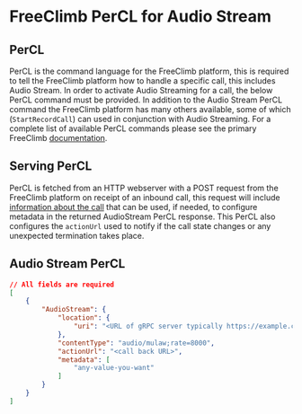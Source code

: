 # FreeClimb PerCL for Audio Stream

## PerCL

PerCL is the command language for the FreeClimb platform, this is required to tell the FreeClimb platform how to handle a specific call, this includes Audio Stream.
In order to activate Audio Streaming for a call, the below PerCL command must be provided. In addition to the Audio Stream PerCL command the FreeClimb platform has many others available, some of which (`StartRecordCall`) can used in conjunction with Audio Streaming.
For a complete list of available PerCL commands please see the primary FreeClimb [documentation](https://docs.freeclimb.com/reference/percl-overview).

## Serving PerCL

PerCL is fetched from an HTTP webserver with a POST request from the FreeClimb platform on receipt of an inbound call, this request will include [information about the call](https://docs.freeclimb.com/reference/inbound) that can be used, if needed, to configure metadata in the returned AudioStream PerCL response.
This PerCL also configures the `actionUrl` used to notify if the call state changes or any unexpected termination takes place.

## Audio Stream PerCL

```json
// All fields are required
[
    {
        "AudioStream": {
            "location": {
                "uri": "<URL of gRPC server typically https://example.com>"
            },
            "contentType": "audio/mulaw;rate=8000",
            "actionUrl": "<call back URL>",
            "metadata": [
                "any-value-you-want"
            ]
        }
    }
]
```
